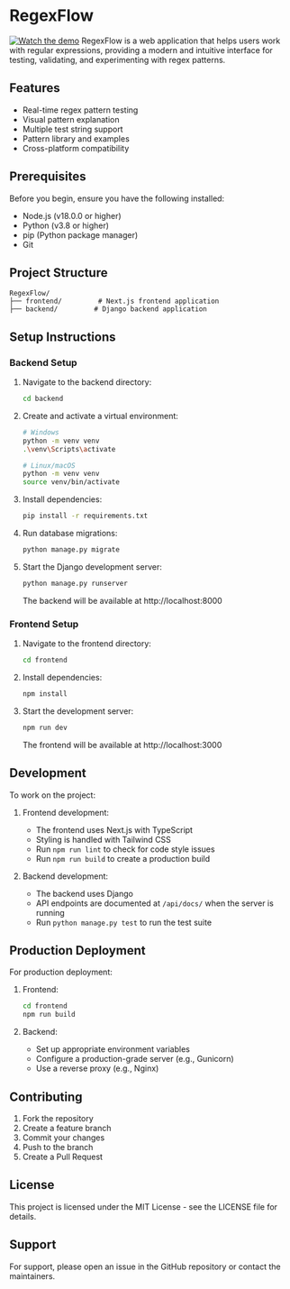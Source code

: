 # RegexFlow
[![Watch the demo](https://github.com/CarlosFuSiCong/RegexFlow/raw/main/assets/RegexFlow.jpg)](https://github.com/CarlosFuSiCong/RegexFlow/raw/main/RegexFlow.mp4)
RegexFlow is a web application that helps users work with regular expressions, providing a modern and intuitive interface for testing, validating, and experimenting with regex patterns.

## Features

- Real-time regex pattern testing
- Visual pattern explanation
- Multiple test string support
- Pattern library and examples
- Cross-platform compatibility

## Prerequisites

Before you begin, ensure you have the following installed:
- Node.js (v18.0.0 or higher)
- Python (v3.8 or higher)
- pip (Python package manager)
- Git

## Project Structure

```
RegexFlow/
├── frontend/         # Next.js frontend application
├── backend/         # Django backend application
```

## Setup Instructions

### Backend Setup

1. Navigate to the backend directory:
   ```bash
   cd backend
   ```

2. Create and activate a virtual environment:
   ```bash
   # Windows
   python -m venv venv
   .\venv\Scripts\activate

   # Linux/macOS
   python -m venv venv
   source venv/bin/activate
   ```

3. Install dependencies:
   ```bash
   pip install -r requirements.txt
   ```

4. Run database migrations:
   ```bash
   python manage.py migrate
   ```

5. Start the Django development server:
   ```bash
   python manage.py runserver
   ```
   The backend will be available at http://localhost:8000

### Frontend Setup

1. Navigate to the frontend directory:
   ```bash
   cd frontend
   ```

2. Install dependencies:
   ```bash
   npm install
   ```

3. Start the development server:
   ```bash
   npm run dev
   ```
   The frontend will be available at http://localhost:3000

## Development

To work on the project:

1. Frontend development:
   - The frontend uses Next.js with TypeScript
   - Styling is handled with Tailwind CSS
   - Run `npm run lint` to check for code style issues
   - Run `npm run build` to create a production build

2. Backend development:
   - The backend uses Django
   - API endpoints are documented at `/api/docs/` when the server is running
   - Run `python manage.py test` to run the test suite

## Production Deployment

For production deployment:

1. Frontend:
   ```bash
   cd frontend
   npm run build
   ```

2. Backend:
   - Set up appropriate environment variables
   - Configure a production-grade server (e.g., Gunicorn)
   - Use a reverse proxy (e.g., Nginx)

## Contributing

1. Fork the repository
2. Create a feature branch
3. Commit your changes
4. Push to the branch
5. Create a Pull Request

## License

This project is licensed under the MIT License - see the LICENSE file for details.

## Support

For support, please open an issue in the GitHub repository or contact the maintainers. 